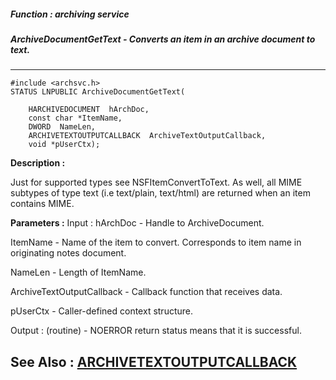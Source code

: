 ##### Function : archiving service
##### ArchiveDocumentGetText - Converts an item in an archive document to text.
---
```
#include <archsvc.h>
STATUS LNPUBLIC ArchiveDocumentGetText(

	HARCHIVEDOCUMENT  hArchDoc,
	const char *ItemName,
	DWORD  NameLen,
	ARCHIVETEXTOUTPUTCALLBACK  ArchiveTextOutputCallback,
	void *pUserCtx);
```
**Description :**

Just for supported types see NSFItemConvertToText. As well, all MIME subtypes 
of type text (i.e text/plain, text/html) are returned when an item contains 
MIME.

**Parameters :**
Input :
hArchDoc  -  Handle to ArchiveDocument.

ItemName  -  Name of the item to convert. Corresponds to item name in originating notes document.

NameLen  -  Length of ItemName.

ArchiveTextOutputCallback  -  Callback function that receives data.

pUserCtx  -  Caller-defined context structure.

Output :
(routine)  -  NOERROR return status means that it is successful.



**See Also :**
[ARCHIVETEXTOUTPUTCALLBACK](/domino-c-api-docs/reference/Data/ARCHIVETEXTOUTPUTCALLBACK)
---
